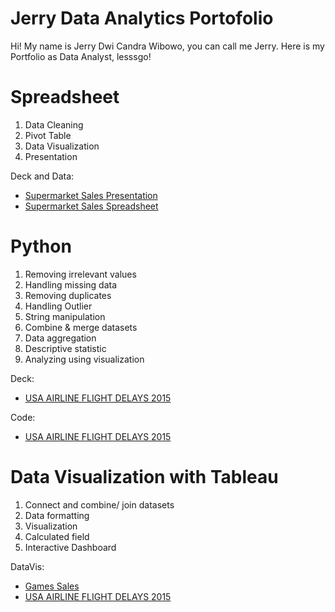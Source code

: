 # Jerry Data Analytics Portofolio
Hi! My name is Jerry Dwi Candra Wibowo, you can call me Jerry. Here is my Portfolio as Data Analyst, lesssgo!


# Spreadsheet
1. Data Cleaning
2. Pivot Table
3. Data Visualization
4. Presentation

Deck and Data:
- [Supermarket Sales Presentation](https://drive.google.com/file/d/1SLcPDXSwTihHZ0ixXff1Q5p3Pv0Yp9wb/view?usp=sharing)
- [Supermarket Sales Spreadsheet](https://drive.google.com/file/d/1j_vGZQY1_pg9cQ6gls9rv3vERDvwF0bM/view?usp=sharing)

# Python
1. Removing irrelevant values
2. Handling missing data
3. Removing duplicates
4. Handling Outlier
5. String manipulation
6. Combine & merge datasets
7. Data aggregation
8. Descriptive statistic
9. Analyzing using visualization

Deck:
- [USA AIRLINE FLIGHT DELAYS 2015](https://drive.google.com/file/d/1l9ufL45tWnHWBGwuZtMtPvbr7eVNwtSt/view?usp=sharing)

Code:
- [USA AIRLINE FLIGHT DELAYS 2015](https://colab.research.google.com/drive/1WskiZP9QnkJJ9bTi_zse1jgC23jRkone?usp=sharing)


# Data Visualization with Tableau
1. Connect and combine/ join datasets
2. Data formatting
3. Visualization
4. Calculated field
5. Interactive Dashboard

DataVis:
- [Games Sales](https://public.tableau.com/app/profile/jerry.dwi.candra.wibowo/viz/Book1_17020257579410/Dashboard1)
- [USA AIRLINE FLIGHT DELAYS 2015](https://public.tableau.com/app/profile/jerry.dwi.candra.wibowo/viz/Book2_17038203341670/Dashboard1)
